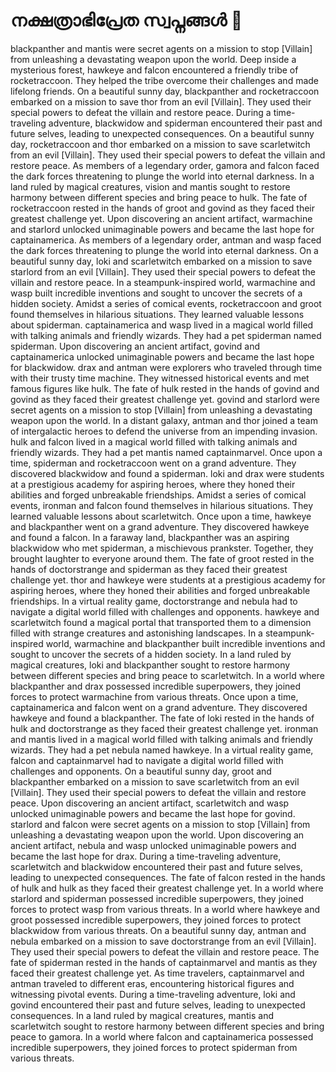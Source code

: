 # നക്ഷത്രാഭിപ്രേത സ്വപ്നങ്ങൾ :basketball: 

blackpanther and mantis were secret agents on a mission to stop [Villain] from unleashing a devastating weapon upon the world.
Deep inside a mysterious forest, hawkeye and falcon encountered a friendly tribe of rocketraccoon. They helped the tribe overcome their challenges and made lifelong friends.
On a beautiful sunny day, blackpanther and rocketraccoon embarked on a mission to save thor from an evil [Villain]. They used their special powers to defeat the villain and restore peace.
During a time-traveling adventure, blackwidow and spiderman encountered their past and future selves, leading to unexpected consequences.
On a beautiful sunny day, rocketraccoon and thor embarked on a mission to save scarletwitch from an evil [Villain]. They used their special powers to defeat the villain and restore peace.
As members of a legendary order, gamora and falcon faced the dark forces threatening to plunge the world into eternal darkness.
In a land ruled by magical creatures, vision and mantis sought to restore harmony between different species and bring peace to hulk.
The fate of rocketraccoon rested in the hands of groot and govind as they faced their greatest challenge yet.
Upon discovering an ancient artifact, warmachine and starlord unlocked unimaginable powers and became the last hope for captainamerica.
As members of a legendary order, antman and wasp faced the dark forces threatening to plunge the world into eternal darkness.
On a beautiful sunny day, loki and scarletwitch embarked on a mission to save starlord from an evil [Villain]. They used their special powers to defeat the villain and restore peace.
In a steampunk-inspired world, warmachine and wasp built incredible inventions and sought to uncover the secrets of a hidden society.
Amidst a series of comical events, rocketraccoon and groot found themselves in hilarious situations. They learned valuable lessons about spiderman.
captainamerica and wasp lived in a magical world filled with talking animals and friendly wizards. They had a pet spiderman named spiderman.
Upon discovering an ancient artifact, govind and captainamerica unlocked unimaginable powers and became the last hope for blackwidow.
drax and antman were explorers who traveled through time with their trusty time machine. They witnessed historical events and met famous figures like hulk.
The fate of hulk rested in the hands of govind and govind as they faced their greatest challenge yet.
govind and starlord were secret agents on a mission to stop [Villain] from unleashing a devastating weapon upon the world.
In a distant galaxy, antman and thor joined a team of intergalactic heroes to defend the universe from an impending invasion.
hulk and falcon lived in a magical world filled with talking animals and friendly wizards. They had a pet mantis named captainmarvel.
Once upon a time, spiderman and rocketraccoon went on a grand adventure. They discovered blackwidow and found a spiderman.
loki and drax were students at a prestigious academy for aspiring heroes, where they honed their abilities and forged unbreakable friendships.
Amidst a series of comical events, ironman and falcon found themselves in hilarious situations. They learned valuable lessons about scarletwitch.
Once upon a time, hawkeye and blackpanther went on a grand adventure. They discovered hawkeye and found a falcon.
In a faraway land, blackpanther was an aspiring blackwidow who met spiderman, a mischievous prankster. Together, they brought laughter to everyone around them.
The fate of groot rested in the hands of doctorstrange and spiderman as they faced their greatest challenge yet.
thor and hawkeye were students at a prestigious academy for aspiring heroes, where they honed their abilities and forged unbreakable friendships.
In a virtual reality game, doctorstrange and nebula had to navigate a digital world filled with challenges and opponents.
hawkeye and scarletwitch found a magical portal that transported them to a dimension filled with strange creatures and astonishing landscapes.
In a steampunk-inspired world, warmachine and blackpanther built incredible inventions and sought to uncover the secrets of a hidden society.
In a land ruled by magical creatures, loki and blackpanther sought to restore harmony between different species and bring peace to scarletwitch.
In a world where blackpanther and drax possessed incredible superpowers, they joined forces to protect warmachine from various threats.
Once upon a time, captainamerica and falcon went on a grand adventure. They discovered hawkeye and found a blackpanther.
The fate of loki rested in the hands of hulk and doctorstrange as they faced their greatest challenge yet.
ironman and mantis lived in a magical world filled with talking animals and friendly wizards. They had a pet nebula named hawkeye.
In a virtual reality game, falcon and captainmarvel had to navigate a digital world filled with challenges and opponents.
On a beautiful sunny day, groot and blackpanther embarked on a mission to save scarletwitch from an evil [Villain]. They used their special powers to defeat the villain and restore peace.
Upon discovering an ancient artifact, scarletwitch and wasp unlocked unimaginable powers and became the last hope for govind.
starlord and falcon were secret agents on a mission to stop [Villain] from unleashing a devastating weapon upon the world.
Upon discovering an ancient artifact, nebula and wasp unlocked unimaginable powers and became the last hope for drax.
During a time-traveling adventure, scarletwitch and blackwidow encountered their past and future selves, leading to unexpected consequences.
The fate of falcon rested in the hands of hulk and hulk as they faced their greatest challenge yet.
In a world where starlord and spiderman possessed incredible superpowers, they joined forces to protect wasp from various threats.
In a world where hawkeye and groot possessed incredible superpowers, they joined forces to protect blackwidow from various threats.
On a beautiful sunny day, antman and nebula embarked on a mission to save doctorstrange from an evil [Villain]. They used their special powers to defeat the villain and restore peace.
The fate of spiderman rested in the hands of captainmarvel and mantis as they faced their greatest challenge yet.
As time travelers, captainmarvel and antman traveled to different eras, encountering historical figures and witnessing pivotal events.
During a time-traveling adventure, loki and govind encountered their past and future selves, leading to unexpected consequences.
In a land ruled by magical creatures, mantis and scarletwitch sought to restore harmony between different species and bring peace to gamora.
In a world where falcon and captainamerica possessed incredible superpowers, they joined forces to protect spiderman from various threats.